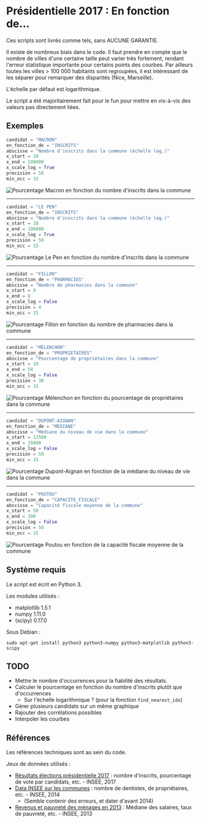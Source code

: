 # Présidentielle 2017 : En fonction de...

Ces scripts sont livrés comme tels, sans AUCUNE GARANTIE.

Il existe de nombreux biais dans le code.
Il faut prendre en compte que le nombre de villes d'une certaine taille peut varier très fortement, rendant l'erreur statistique importante pour certains points des courbes.
Par ailleurs toutes les villes > 100 000 habitants sont regroupées, il est intéressant de les séparer pour remarquer des disparités (Nice, Marseille).

L'échelle par défaut est logarithmique.

Le script a été majoritairement fait pour le fun pour mettre en vis-à-vis des valeurs pas directement liées.

## Exemples

```python
candidat = "MACRON"
en_fonction_de = "INSCRITS"
abscisse = "Nombre d'inscrits dans la commune (échelle log.)"
x_start = 10
x_end = 100000
x_scale_log = True
precision = 50
min_occ = 15
```
![Pourcentage Macron en fonction du nombre d'inscrits dans la commune](Exemples-PNG/Nb-Inscrits-Macron.png)

---

```python
candidat = "LE PEN"
en_fonction_de = "INSCRITS"
abscisse = "Nombre d'inscrits dans la commune (échelle log.)"
x_start = 10
x_end = 100000
x_scale_log = True
precision = 50
min_occ = 15
```
![Pourcentage Le Pen en fonction du nombre d'inscrits dans la commune](Exemples-PNG/Nb-Inscrits-Le-Pen.png)

---

```python
candidat = "FILLON"
en_fonction_de = "PHARMACIES"
abscisse = "Nombre de pharmacies dans la commune"
x_start = 0
x_end = 8
x_scale_log = False
precision = 4
min_occ = 15
```
![Pourcentage Fillon en fonction du nombre de pharmacies dans la commune](Exemples-PNG/Nb-Pharmacies-Fillon.png)

---

```python
candidat = "MÉLENCHON"
en_fonction_de = "PROPRIETAIRES"
abscisse = "Pourcentage de propriétaires dans la commune"
x_start = 10
x_end = 50
x_scale_log = False
precision = 30
min_occ = 15
```
![Pourcentage Mélenchon en fonction du pourcentage de propriétaires dans la commune](Exemples-PNG/Nb-Proprietaires-Mélenchon.png)

---

```python
candidat = "DUPONT-AIGNAN"
en_fonction_de = "MEDIANE"
abscisse = "Médiane du niveau de vie dans la commune"
x_start = 12500
x_end = 35000
x_scale_log = False
precision = 50
min_occ = 15
```
![Pourcentage Dupont-Aignan en fonction de la médiane du niveau de vie dans la commune](Exemples-PNG/Mediane-Dupont-Aignan.png)

---

```python
candidat = "POUTOU"
en_fonction_de = "CAPACITE_FISCALE"
abscisse = "Capacité fiscale moyenne de la commune"
x_start = 50
x_end = 300
x_scale_log = False
precision = 50
min_occ = 15
```
![Pourcentage Poutou en fonction de la capacité fiscale moyenne de la commune](Exemples-PNG/Capacite-Fiscale-Poutou.png)

## Système requis

Le script est écrit en Python 3.

Les modules utilisés :

* matplotlib 1.5.1
* numpy 1.11.0
* (scipy) 0.17.0

Sous Debian :
```
sudo apt-get install python3 python3-numpy python3-matplotlib python3-scipy
```

## TODO

* Mettre le nombre d'occurrences pour la fiabilité des résultats.
* Calculer le pourcentage en fonction du nombre d'inscrits plutôt que d'occurrences
	* Sur l'échelle logarithmique ? (pour la fonction `find_nearest_idx`)
* Gérer plusieurs candidats sur un même graphique
* Rajouter des corrélations possibles
* Interpoler les courbes

## Références

Les références techniques sont au sein du code.

Jeux de données utilisés :

* [Résultats élections présidentielle 2017](https://www.data.gouv.fr/fr/datasets/election-presidentielle-des-23-avril-et-7-mai-2017-resultats-du-1er-tour-1/) : nombre d'inscrits, pourcentage de vote par candidats, etc. - INSEE, 2017
* [Data INSEE sur les communes](http://www.data.gouv.fr/fr/datasets/data-insee-sur-les-communes/) : nombre de dentistes, de propriétaires, etc. - INSEE, 2014
	* (Semble contenir des erreurs, et dater d'avant 2014)
* [Revenus et pauvreté des ménages en 2013](https://www.insee.fr/fr/statistiques/2388572) : Médiane des salaires, taux de pauvreté, etc. - INSEE, 2013
